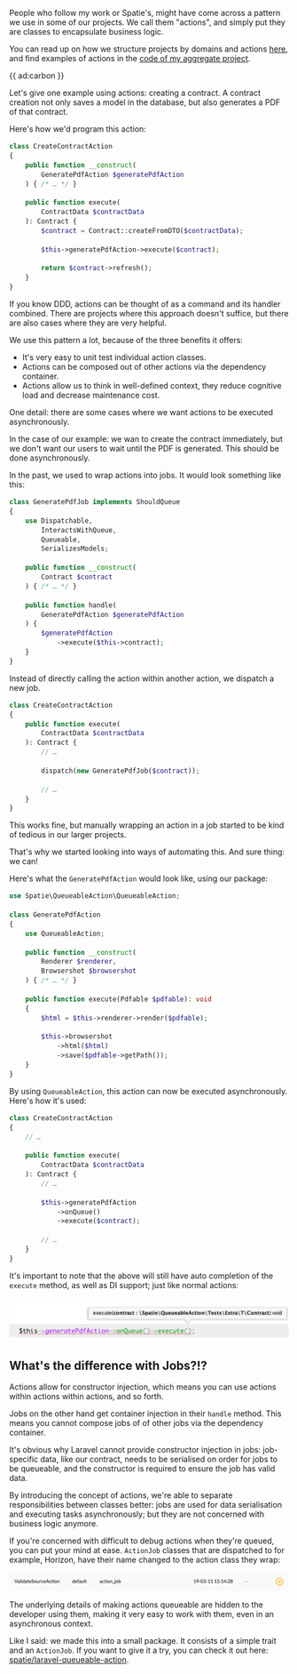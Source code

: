 People who follow my work or Spatie's, might have come across a pattern we use in some of our projects. 
We call them "actions", and simply put they are classes to encapsulate business logic.

You can read up on how we structure projects by domains and actions [here](*/blog/organise-by-domain), 
and find examples of actions in the [code of my aggregate project](*https://github.com/brendt/aggregate.stitcher.io/blob/master/app/Domain/Post/Actions/AddViewAction.php).

{{ ad:carbon }}

Let's give one example using actions: creating a contract.
A contract creation not only saves a model in the database, but also generates a PDF of that contract.

Here's how we'd program this action:

```php
class CreateContractAction
{
    public function __construct(
        GeneratePdfAction $generatePdfAction
    ) { /* … */ }
    
    public function execute(
        ContractData $contractData
    ): Contract {
        $contract = Contract::createFromDTO($contractData);
        
        $this->generatePdfAction->execute($contract);
        
        return $contract->refresh();
    }
}
```

If you know DDD, actions can be thought of as a command and its handler combined.
There are projects where this approach doesn't suffice, but there are also cases where they are very helpful.

We use this pattern a lot, because of the three benefits it offers:

- It's very easy to unit test individual action classes.
- Actions can be composed out of other actions via the dependency container.
- Actions allow us to think in well-defined context, they reduce cognitive load and decrease maintenance cost.

One detail: there are some cases where we want actions to be executed asynchronously. 

In the case of our example: we wan to create the contract immediately, 
but we don't want our users to wait until the PDF is generated. 
This should be done asynchronously.

In the past, we used to wrap actions into jobs. It would look something like this:

```php
class GeneratePdfJob implements ShouldQueue
{
    use Dispatchable, 
        InteractsWithQueue, 
        Queueable, 
        SerializesModels;

    public function __construct(
        Contract $contract 
    ) { /* … */ }
    
    public function handle(
        GeneratePdfAction $generatePdfAction
    ) {
        $generatePdfAction
            ->execute($this->contract);
    }
}
```

Instead of directly calling the action within another action, we dispatch a new job.

```php
class CreateContractAction
{
    public function execute(
        ContractData $contractData
    ): Contract {
        // …
        
        dispatch(new GeneratePdfJob($contract));
        
        // …
    }
}
```

This works fine, but manually wrapping an action in a job started to be kind of tedious in our larger projects.

That's why we started looking into ways of automating this. 
And sure thing: we can!

Here's what the `GeneratePdfAction` would look like, using our package:

```php
use Spatie\QueueableAction\QueueableAction;

class GeneratePdfAction
{
    use QueueableAction;

    public function __construct(
        Renderer $renderer,
        Browsershot $browsershot
    ) { /* … */ }
    
    public function execute(Pdfable $pdfable): void
    {
        $html = $this->renderer->render($pdfable);
        
        $this->browsershot
            ->html($html)
            ->save($pdfable->getPath());
    }
}
```

By using `QueueableAction`, this action can now be executed asynchronously.
Here's how it's used:

```php
class CreateContractAction
{
    // …
    
    public function execute(
        ContractData $contractData
    ): Contract {
        // …
        
        $this->generatePdfAction
            ->onQueue()
            ->execute($contract);
            
        // …
    }
}
```

It's important to note that the above will still have auto completion of the `execute` method, 
as well as DI support; just like normal actions:

![](/resources/img/blog/queueable/autocompletion.png)

## What's the difference with Jobs?!?

Actions allow for constructor injection, which means you can use actions within actions within actions, and so forth.

Jobs on the other hand get container injection in their `handle` method. 
This means you cannot compose jobs of of other jobs via the dependency container.

It's obvious why Laravel cannot provide constructor injection in jobs: 
job-specific data, like our contract, needs to be serialised on order for jobs to be queueable, 
and the constructor is required to ensure the job has valid data.

By introducing the concept of actions, we're able to separate responsibilities between classes better:
jobs are used for data serialisation and executing tasks asynchronously; 
but they are not concerned with business logic anymore.  

If you're concerned with difficult to debug actions when they're queued, 
you can put your mind at ease.
`ActionJob` classes that are dispatched to for example, Horizon, 
have their name changed to the action class they wrap:

![](/resources/img/blog/queueable/horizon.png)  

The underlying details of making actions queueable are hidden to the developer using them,
making it very easy to work with them, even in an asynchronous context.

Like I said: we made this into a small package. 
It consists of a simple trait and an `ActionJob`.
If you want to give it a try, you can check it out here: [spatie/laravel-queueable-action](*https://github.com/spatie/laravel-queueable-action).
